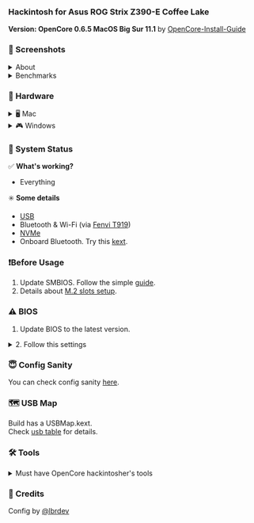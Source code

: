 ### Hackintosh for Asus ROG Strix Z390-E Coffee Lake

__Version: OpenCore 0.6.5 MacOS Big Sur 11.1__ by [OpenCore-Install-Guide](https://dortania.github.io/OpenCore-Install-Guide/)

### 📸 Screenshots
<details>
<summary>About</summary>

![About](_resources/about.png)

</details>
<details>
<summary>Benchmarks</summary>

![Disk](_resources/disk.png)

![Cinebench](_resources/cinebench.png)

![Geekbench](_resources/geekbench.png)

</details>

### 📃 Hardware
<details>
<summary>🖥 Mac</summary>

* Motherboard: ASUS ROG STRIX Z390-E Gaming ATX (s-1151)
* CPU: Intel Core i5-9600K 3.7GHz/9MB (s-1151)
* GPU: Radeon RX 580 8GB DDR5 Sapphire Pulse
* RAM: Crucial Ballistic Sport LT Red  3200MHz (16x2)
* Memory: Samsung 970 EVO Plus 500GB
* WIFI/Bluetooth: [Fenvi T919](https://www.aliexpress.com/item/32778371977.html)
* Power: 650W Corsair RM650X
* CPU Cooler: Be Quite Dark Rock Pro 4
* Case: DeepCool Matrexx 55
* Monitor: LG UltraFine 27UL650-W 27’’
* Mouse: Logitech MXMaster 2S
* Keyboard: Varmilo VA108MAC

</details>

<details>
<summary>🎮 Windows</summary>

* Kingston SKC400S37 128Gb
* WD Caviar Blue WD10EZEX 1 Tb

</details>

### 🔄 System Status
✅ **What's working?**
- Everything

✳️ **Some details**
* [USB](_usb_map/usb_table.md)
* Bluetooth & Wi-Fi (via [Fenvi T919](https://www.aliexpress.com/item/32778371977.html))
* [NVMe](_resources/m2_info.png)
* Onboard Bluetooth. Try this [kext](https://github.com/zxystd/IntelBluetoothFirmware).

### ❗️Before Usage
1. Update SMBIOS. Follow the simple [guide](https://dortania.github.io/OpenCore-Desktop-Guide/post-install/iservices.html#generate-a-new-serial).
2. Details about [M.2 slots setup](_resources/m2_info.png).

### ⚠️ BIOS
1. Update BIOS to the latest version.

<details>
<summary>2. Follow this settings</summary>

|Option|Flag|
|-|-|
|Fast Boot | disable|
|Secure Boot | disable
|VT-d | disable
|CSM | disable
|CFG-Lock | disable
|Serial Port | disable
|WiFi & Bluetooth | disable
|Above 4G | enable
|XHCI Hand-off | enable
|OS Type | windows |
|XMP II profile (optional)| enable|

</details>

### 😇 Config Sanity
You can check config sanity [here](https://opencore.slowgeek.com/?file=coffeelake0652AFFGA&rs=coffeelake065).

### 🗺 USB Map
Build has a USBMap.kext.\
Check [usb table](_usb_map/usb_table.md) for details.

### 🛠 Tools
<details>
<summary>Must have OpenCore hackintosher's tools</summary>

* [MountEFI](https://github.com/corpnewt/MountEFI) - Helps to mount /EFI folder
* [ProperTree](https://github.com/corpnewt/MountEFI) - A way to open config.plist
* [USBMap](https://github.com/corpnewt/USBMap) - Tool to make a usb map
* [GenSMBIOS](https://github.com/corpnewt/GenSMBIOS) - Apple seral generator
* [Lilu-and-Friends](https://github.com/corpnewt/Lilu-and-Friends) - To update kexts
* [OCConfigCompare](https://github.com/corpnewt/OCConfigCompare) - To update OC

</details>

### 📩 Credits
Config by [@lbrdev](https://github.com/lbrdev)
